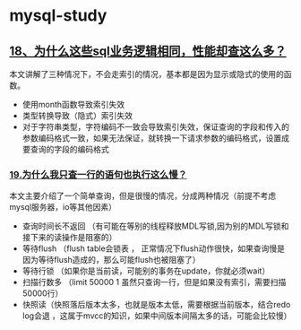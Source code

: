 # mysql-study


## [18、为什么这些sql业务逻辑相同，性能却查这么多？](https://github.com/geekibli/mysql-study/blob/main/doc/18.%E4%B8%BA%E4%BB%80%E4%B9%88%E8%BF%99%E4%BA%9BSQL%E8%AF%AD%E5%8F%A5%E9%80%BB%E8%BE%91%E7%9B%B8%E5%90%8C%E6%80%A7%E8%83%BD%E5%8D%B4%E5%B7%AE%E5%BC%82%E5%B7%A8%E5%A4%A7%EF%BC%9F.pdf)
本文讲解了三种情况下，不会走索引的情况，基本都是因为显示或隐式的使用的函数。  
- 使用month函数导致索引失效
- 类型转换导致（隐式）索引失效 
- 对于字符串类型，字符编码不一致会导致索引失效，保证查询的字段和传入的参数编码格式一致，如果无法保证，就转换一下请求参数的编码格式，设置成要查询的字段的编码格式

### [19.为什么我只查一行的语句也执行这么慢？](https://github.com/geekibli/mysql-study/blob/main/doc/19.%E4%B8%BA%E4%BB%80%E4%B9%88%E6%88%91%E5%8F%AA%E6%9F%A5%E4%B8%80%E8%A1%8C%E7%9A%84%E8%AF%AD%E5%8F%A5%E4%B9%9F%E6%89%A7%E8%A1%8C%E8%BF%99%E4%B9%88%E6%85%A2%EF%BC%9F.pdf)

本文主要介绍了一个简单查询，但是很慢的情况，分成两种情况（前提不考虑mysql服务器，io等其他因素）
- 查询时间长不返回 （有可能在等别的线程释放MDL写锁,因为别的MDL写锁和接下来的读操作是阻塞的）
- 等待flush （flush table会锁表 ， 正常情况下flush动作很快，如果查询慢是因为等待flush造成的，那么可能flush也被阻塞了）
- 等待行锁 （如果你是当前读，可能别的事务在update，你就必须wait）
- 扫描行数多 （limit 50000 1 虽然只查询一行，但是如果没有索引，需要扫描50000行）
- 快照读（快照落后版本太多，也就是版本太低，需要根据当前版本，结合redo log会退 ，这属于mvcc的知识，如果中间版本间隔太多的话，可能会比较慢）
